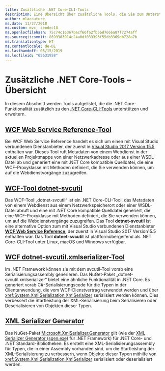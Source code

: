 ```yaml
---
title: Zusätzliche .NET Core-CLI-Tools
description: Eine Übersicht über zusätzliche Tools, die Sie zum Unterstützen und Erweitern der .NET Core-Funktionalität installieren können.
author: mlacouture
ms.date: 11/27/2018
ms.custom: mvc, seodec18
ms.openlocfilehash: 75c74c16367bacf66fa2fb56d7666a07f7274aff
ms.sourcegitcommit: 8699383914c24a0df033393f55db3369db728a7b
ms.translationtype: HT
ms.contentlocale: de-DE
ms.lasthandoff: 05/15/2019
ms.locfileid: "65631958"
---
```

# <a name="net-core-additional-tools-overview"></a>Zusätzliche .NET Core-Tools – Übersicht

In diesem Abschnitt werden Tools aufgelistet, die die .NET Core-Funktionalität zusätzlich zu den [.NET Core-CLI-Tools](../tools/index.md) unterstützen und erweitern.

## <a name="wcf-web-service-reference-toolwcf-web-service-reference-guidemd"></a>[WCF Web Service Reference-Tool](wcf-web-service-reference-guide.md)

Bei WCF Web Service Reference handelt es sich um einen mit Visual Studio verbundenen Dienstanbieter, der zuerst in [Visual Studio 2017 Version 15.5](/visualstudio/releasenotes/vs2017-relnotes-v15.5#WCFTools) enthalten war. Dieses Tool ruft Metadaten von einem Webdienst in der aktuellen Projektmappe von einer Netzwerkadresse oder aus einer WSDL-Datei ab und generiert eine mit .NET Core kompatible Quelldatei, die eine WCF-Proxyklasse mit Methoden definiert, die Sie verwenden können, um auf die Webdienstvorgänge zuzugreifen.

## <a name="wcf-dotnet-svcutil-tooldotnet-svcutil-guidemd"></a>[WCF-Tool dotnet-svcutil](dotnet-svcutil-guide.md)

Das WCF-Tool „dotnet-svcutil“ ist ein .NET Core-CLI-Tool, das Metadaten von einem Webdienst aus einem Netzwerkspeicherort oder einer WSDL-Datei abruft und eine mit .NET Core kompatible Quelldatei generiert, die eine WCF-Proxyklasse mit Methoden definiert, die Sie verwenden können, um auf die Webdienstvorgänge zuzugreifen.
Das Tool **dotnet-svcutil** ist eine alternative Option zum mit Visual Studio verbundenen Dienstanbieter [**WCF Web Service Reference**](wcf-web-service-reference-guide.md), der zuerst in Visual Studio 2017 Version15.5 enthalten war. Das Tool **dotnet-svcutil** ist plattformübergeifend als .NET Core-CLI-Tool unter Linux, macOS und Windows verfügbar.

## <a name="wcf-dotnet-svcutilxmlserializer-tooldotnet-svcutilxmlserializer-guidemd"></a>[WCF dotnet-svcutil.xmlserializer-Tool](dotnet-svcutil.xmlserializer-guide.md)

Im .NET Framework können sie mit dem svcutil-Tool vorab eine Serialisierungsassembly generieren. Das NuGet-Paket „dotnet-svcutil.xmlserializer“ bietet eine ähnliche Funktionalität in .NET Core. Es generiert vorab C#-Serialisierungscode für die Typen in der Clientanwendung, die vom WCF-Dienstvertrag verwendet werden und über <xref:System.Xml.Serialization.XmlSerializer> serialisiert werden können. Dies verbessert die Startleistung der XML-Serialisierung beim Serialisieren oder Deserialisieren von Objekten dieser Typen.

## <a name="xml-serializer-generatorxml-serializer-generatormd"></a>[XML Serializer Generator](xml-serializer-generator.md)

Das NuGet-Paket [Microsoft.XmlSerializer.Generator](https://www.nuget.org/packages/Microsoft.XmlSerializer.Generator) gilt (wie der [XML Serializer Generator (sgen.exe)](../../standard/serialization/xml-serializer-generator-tool-sgen-exe.md) für .NET Framework) für .NET Core- und .NET Standard-Bibliotheken. Es erstellt eine XML-Serialisierungsassembly für Typen, die in einer Assembly vorhanden sind, um die Startleistung der XML-Serialisierung zu verbessern, wenn Objekte dieser Typen mithilfe von <xref:System.Xml.Serialization.XmlSerializer> serialisiert oder deserialisiert werden.
